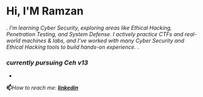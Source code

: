 # Hi, I'M **Ramzan**
.
*I’m learning Cyber Security,
exploring areas like Ethical Hacking, Penetration Testing, and System Defense.
I actively practice CTFs and real-world machines & labs, and I’ve worked with many Cyber Security and Ethical Hacking tools to build hands-on experience.*
.
### *currently pursuing Ceh v13*
-
**📫**_How to reach me_: [_**linkedin**_](https://www.linkedin.com/in/ramzankm92/)
